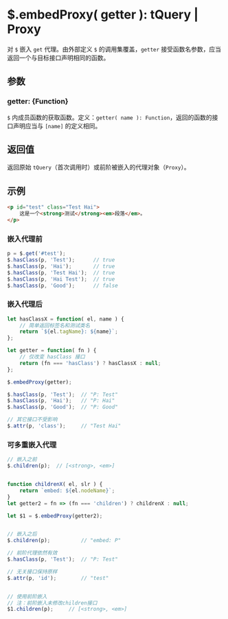 # $.embedProxy( getter ): tQuery | Proxy

对 `$` 嵌入 `get` 代理。由外部定义 `$` 的调用集覆盖，`getter` 接受函数名参数，应当返回一个与目标接口声明相同的函数。


## 参数

### getter: {Function}

`$` 内成员函数的获取函数。定义：`getter( name ): Function`，返回的函数的接口声明应当与 `[name]` 的定义相同。


## 返回值

返回原始 `tQuery`（首次调用时）或前阶被嵌入的代理对象（`Proxy`）。


## 示例

```html
<p id="test" class="Test Hai">
    这是一个<strong>测试</strong><em>段落</em>。
</p>
```


### 嵌入代理前

```js
p = $.get('#test');
$.hasClass(p, 'Test');      // true
$.hasClass(p, 'Hai');       // true
$.hasClass(p, 'Test Hai');  // true
$.hasClass(p, 'Hai Test');  // true
$.hasClass(p, 'Good');      // false
```


### 嵌入代理后

```js
let hasClassX = function( el, name ) {
    // 简单返回标签名和测试类名
    return `${el.tagName}: ${name}`;
};

let getter = function( fn ) {
    // 仅改变 hasClass 接口
    return (fn === 'hasClass') ? hasClassX : null;
};

$.embedProxy(getter);

$.hasClass(p, 'Test');  // "P: Test"
$.hasClass(p, 'Hai');   // "P: Hai"
$.hasClass(p, 'Good');  // "P: Good"

// 其它接口不受影响
$.attr(p, 'class');     // "Test Hai"
```


### 可多重嵌入代理

```js
// 嵌入之前
$.children(p);  // [<strong>, <em>]


function childrenX( el, slr ) {
    return `embed: ${el.nodeName}`;
}
let getter2 = fn => (fn === 'children') ? childrenX : null;

let $1 = $.embedProxy(getter2);


// 嵌入之后
$.children(p);          // "embed: P"

// 前阶代理依然有效
$.hasClass(p, 'Test');  // "P: Test"

// 无关接口保持原样
$.attr(p, 'id');        // "test"


// 使用前阶嵌入
// 注：前阶嵌入未修改children接口
$1.children(p);     // [<strong>, <em>]
```
